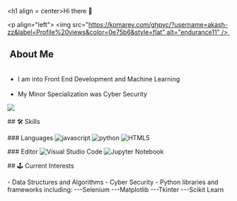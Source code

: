 <h1 align = center>Hi there 👋</h1> 
  
  
 <p align="left"> <img src="https://komarev.com/ghpvc/?username=akash-zz&label=Profile%20views&color=0e75b6&style=flat" alt="endurance11" /> </p> 
  
 <h2> About Me </h2> 
 <ul> 
   <li>I am into Front End Development and Machine Learning</li> 
  <li>My Minor Specialization was Cyber Security</l2> 
 </ul> 
  
  
 ![](https://github-readme-streak-stats.herokuapp.com/?user=akash-zz&theme=nightowl&hide_border=false)<br/> 
  
  
 ## 🛠️ Skills 
  
  
 ### Languages 
 ![javascript](https://img.shields.io/badge/JavaScript-323330?style=for-the-badge&logo=javascript&logoColor=F7DF1E) 
 ![python](https://img.shields.io/badge/Python-3776AB?style=for-the-badge&logo=python&logoColor=white) 
 ![HTML5](https://img.shields.io/badge/html5-%23E34F26.svg?style=for-the-badge&logo=html5&logoColor=white) 
  
 ### Editor 
 ![Visual Studio Code](https://img.shields.io/badge/Visual%20Studio%20Code-0078d7.svg?style=for-the-badge&logo=visual-studio-code&logoColor=white) 
 ![Jupyter Notebook](https://img.shields.io/badge/jupyter-%23FA0F00.svg?style=for-the-badge&logo=jupyter&logoColor=white) 
  
  
 ## 🕹️ Current Interests 
  
 - Data Structures and Algorithms 
 - Cyber Security
 - Python libraries and frameworks including:
 ---Selenium
 ---Matplotlib
 ---Tkinter
 ---Scikit Learn
